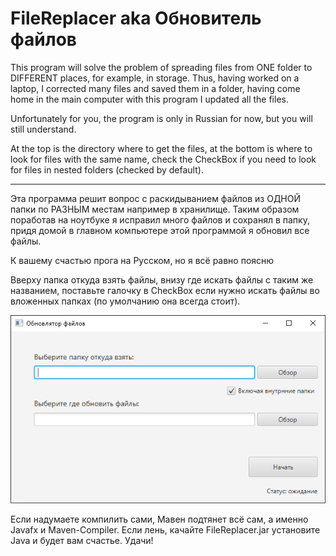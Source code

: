 # FileReplacer aka Обновитель файлов

<p>This program will solve the problem of spreading files from ONE folder to DIFFERENT places, for example, in storage. Thus, having worked on a laptop, I corrected many files and saved them in a folder, having come home in the main computer with this program I updated all the files. 

Unfortunately for you, the program is only in Russian for now, but you will still understand.

At the top is the directory where to get the files, at the bottom is where to look for files with the same name, check the CheckBox if you need to look for files in nested folders (checked by default).
</p>
<hr>
<p>Эта программа решит вопрос с раскидыванием файлов из ОДНОЙ папки по РАЗНЫМ местам например в хранилище. Таким образом поработав на ноутбуке я исправил много файлов и сохранял в папку, придя домой в главном компьютере этой программой я обновил все файлы.

К вашему счастью прога на Русском, но я всё равно поясню

Вверху папка откуда взять файлы, внизу где искать файлы с таким же названием, поставьте галочку в CheckBox если нужно  искать файлы во вложенных папках (по умолчанию она всегда стоит).
</p>

![ProgrammView](https://github.com/DjAlexSpark/FileReplacer/blob/main/view.png)

Если надумаете компилить сами, Мавен подтянет всё сам, а именно Javafx и Maven-Compiler.
Если лень, качайте FileReplacer.jar установите Java и будет вам счастье.
Удачи!
